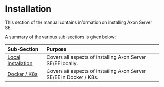 # Installation

This section of the manual contains information on installing Axon Server SE.

A summary of the various sub-sections is given below:

| Sub-Section | Purpose |
| :--- | :--- |
| [Local Installation](local-installation/) | Covers all aspects of installing Axon Server SE/EE locally. |
| [Docker / K8s](https://github.com/domaincomponents/reference-guide/tree/4956c6e019f17c74b15fc46eca23dc6abc33e514/axon-server/installation/docker-k8s/README.md) | Covers all aspects of installing Axon Server SE/EE in Docker / K8s. |


